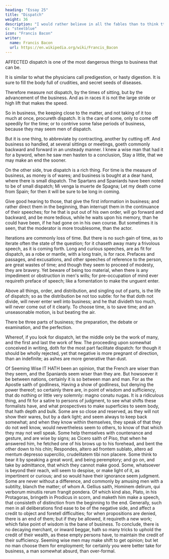 ```yaml
---
heading: "Essay 25"
title: "Dispatch"
weight: 36
description: "I would rather believe in all the fables than to think tthat this universal frame is without a mind"
c: "steelblue"
icon: "Francis Bacon"
writer:
  name: Francis Bacon
  url: https://en.wikipedia.org/wiki/Francis_Bacon
---
```




AFFECTED dispatch is one of the most dangerous things to business that can be.

It is similar to what the physicians call predigestion, or hasty digestion. It is sure to fill the body full of crudities, and secret seeds of diseases. 

Therefore measure not dispatch, by the times of sitting, but by the advancement of the business. And as in races it is not the large stride or high lift that makes the speed. 

So in business, the keeping close to the matter, and not taking of it too much at once, procureth dispatch. It is the care of some, only to come off speedily for the time; or to contrive some false periods of business, because they may seem men of dispatch. 

But it is one thing, to abbreviate by contracting, another by cutting off. And business so handled, at several sittings or meetings, goeth commonly backward and forward in an unsteady manner. I knew a wise man that had it for a byword, when he saw men hasten to a conclusion, Stay a little, that we may make an end the sooner.

On the other side, true dispatch is a rich thing. For time is the measure of business, as money is of wares; and business is bought at a dear hand, where there is small dispatch. The Spartans and Spaniards have been noted to be of small dispatch; Mi venga la muerte de Spagna; Let my death come from Spain; for then it will be sure to be long in coming.

Give good hearing to those, that give the first information in business; and rather direct them in the beginning, than interrupt them in the continuance of their speeches; for he that is put out of his own order, will go forward and backward, and be more tedious, while he waits upon his memory, than he could have been, if he had gone on in his own course. But sometimes it is seen, that the moderator is more troublesome, than the actor.

Iterations are commonly loss of time. But there is no such gain of time, as to iterate often the state of the question; for it chaseth away many a frivolous speech, as it is coming forth. Long and curious speeches, are as fit for dispatch, as a robe or mantle, with a long train, is for race. Prefaces and passages, and excusations, and other speeches of reference to the person, are great wastes of time; and though they seem to proceed of modesty, they are bravery. Yet beware of being too material, when there is any impediment or obstruction in men's wills; for pre-occupation of mind ever requireth preface of speech; like a fomentation to make the unguent enter.

Above all things, order, and distribution, and singling out of parts, is the life of dispatch; so as the distribution be not too subtle: for he that doth not divide, will never enter well into business; and he that divideth too much, will never come out of it clearly. To choose time, is to save time; and an unseasonable motion, is but beating the air. 

There be three parts of business; the preparation, the debate or examination, and the perfection. 

Whereof, if you look for dispatch, let the middle only be the work of many, and the first and last the work of few. The proceeding upon somewhat conceived in writing, doth for the most part facilitate dispatch: for though it should be wholly rejected, yet that negative is more pregnant of direction, than an indefinite; as ashes are more generative than dust.






Of Seeming Wise
IT HATH been an opinion, that the French are wiser than they seem, and the Spaniards seem wiser than they are. But howsoever it be between nations, certainly it is so between man and man. For as the Apostle saith of godliness, Having a show of godliness, but denying the power thereof; so certainly there are, in point of wisdom and sufficiency, that do nothing or little very solemnly: magno conatu nugas. It is a ridiculous thing, and fit for a satire to persons of judgment, to see what shifts these formalists have, and what prospectives to make superficies to seem body, that hath depth and bulk. Some are so close and reserved, as they will not show their wares, but by a dark light; and seem always to keep back somewhat; and when they know within themselves, they speak of that they do not well know, would nevertheless seem to others, to know of that which they may not well speak. Some help themselves with countenance and gesture, and are wise by signs; as Cicero saith of Piso, that when he answered him, he fetched one of his brows up to his forehead, and bent the other down to his chin; Respondes, altero ad frontem sublato, altero ad mentum depresso supercilio, crudelitatem tibi non placere. Some think to bear it by speaking a great word, and being peremptory; and go on, and take by admittance, that which they cannot make good. Some, whatsoever is beyond their reach, will seem to despise, or make light of it, as impertinent or curious; and so would have their ignorance seem judgment. Some are never without a difference, and commonly by amusing men with a subtilty, blanch the matter; of whom A. Gellius saith, Hominem delirum, qui verborum minutiis rerum frangit pondera. Of which kind also, Plato, in his Protagoras, bringeth in Prodicus in scorn, and maketh him make a speech, that consisteth of distinction from the beginning to the end. Generally, such men in all deliberations find ease to be of the negative side, and affect a credit to object and foretell difficulties; for when propositions are denied, there is an end of them; but if they be allowed, it requireth a new work; which false point of wisdom is the bane of business. To conclude, there is no decaying merchant, or inward beggar, hath so many tricks to uphold the credit of their wealth, as these empty persons have, to maintain the credit of their sufficiency. Seeming wise men may make shift to get opinion; but let no man choose them for employment; for certainly you were better take for business, a man somewhat absurd, than over-formal.




